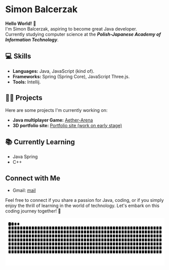 # Simon Balcerzak

**Hello World!** 👋  
I'm Simon Balcerzak, aspiring to become great Java developer.  
Currently studying computer science at the ***Polish-Japanese Academy of Information Technology***.  
## 💻 Skills
- **Languages:** Java, JavaScript (kind of).
- **Frameworks:** Spring (Spring Core), JavaScript Three.js. 
- **Tools:** Intellij.

## 👨‍💻 Projects
Here are some projects I'm currently working on:
- **Java multiplayer Game:** [Aether-Arena](https://github.com/PerfectPurplee/Aether-Arena)
- **3D portfolio site:** [Portfolio site (work on early stage)](https://github.com/PerfectPurplee/portfolio-site)

## 📚 Currently Learning
- Java Spring
- C++

## Connect with Me
- Gmail: [mail](simonbalcerzak@gmail.com)

Feel free to connect if you share a passion for Java, coding, or if you simply enjoy the thrill of learning in the world of technology. Let's embark on this coding journey together! 🚀

<img src="https://raw.githubusercontent.com/PerfectPurplee/PerfectPurplee/output/snake.svg" alt="Snake animation" height="150" />

###





